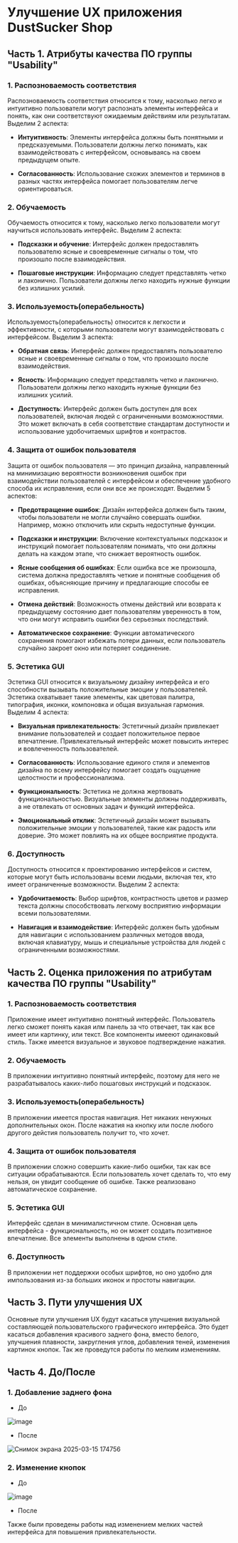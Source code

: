 # Улучшение UX приложения DustSucker Shop

## Часть 1. Атрибуты качества ПО группы "Usability"

### 1. Распозноваемость соответствия

Распозноваемость соответствия относится к тому, насколько легко и интуитивно пользователи могут распознать элементы интерфейса и понять, как они соответствуют ожидаемым действиям или результатам. 
Выделим 2 аспекта:

- **Интуитивность**: Элементы интерфейса должны быть понятными и предсказуемыми. Пользователи должны легко понимать, как взаимодействовать с интерфейсом, основываясь на своем предыдущем опыте.

- **Согласованность**: Использование схожих элементов и терминов в разных частях интерфейса помогает пользователям легче ориентироваться.

### 2. Обучаемость

Обучаемость относится к тому, насколько легко пользователи могут научиться использовать интерфейс.
Выделим 2 аспекта:

- **Подсказки и обучение**: Интерфейс должен предоставлять пользователю ясные и своевременные сигналы о том, что произошло после взаимодействия.

- **Пошаговые инструкции**: Информацию следует представлять четко и лаконично. Пользователи должны легко находить нужные функции без излишних усилий.

### 3. Используемость(операбельность)

Используемость(операбельность) относится к легкости и эффективности, с которыми пользователи могут взаимодействовать с интерфейсом.
Выделим 3 аспекта:

- **Обратная связь**: Интерфейс должен предоставлять пользователю ясные и своевременные сигналы о том, что произошло после взаимодействия.

- **Ясность**: Информацию следует представлять четко и лаконично. Пользователи должны легко находить нужные функции без излишних усилий.

- **Доступность**: Интерфейс должен быть доступен для всех пользователей, включая людей с ограниченными возможностями. Это может включать в себя соответствие стандартам доступности и использование удобочитаемых шрифтов и контрастов.

### 4. Защита от ошибок пользователя

Защита от ошибок пользователя — это принцип дизайна, направленный на минимизацию вероятности возникновения ошибок при взаимодействии пользователей с интерфейсом и обеспечение удобного способа их исправления, если они все же происходят.
Выделим 5 аспектов:

- **Предотвращение ошибок**: Дизайн интерфейса должен быть таким, чтобы пользователи не могли случайно совершать ошибки. Например, можно отключить или скрыть недоступные функции.

- **Подсказки и инструкции**: Включение контекстуальных подсказок и инструкций помогает пользователям понимать, что они должны делать на каждом этапе, что снижает вероятность ошибок.

- **Ясные сообщения об ошибках**: Если ошибка все же произошла, система должна предоставлять четкие и понятные сообщения об ошибках, объясняющие причину и предлагающие способы ее исправления.

- **Отмена действий**: Возможность отмены действий или возврата к предыдущему состоянию дает пользователям уверенность в том, что они могут исправить ошибки без серьезных последствий.

- **Автоматическое сохранение**: Функции автоматического сохранения помогают избежать потери данных, если пользователь случайно закроет окно или потеряет соединение.

### 5. Эстетика GUI

Эстетика GUI относится к визуальному дизайну интерфейса и его способности вызывать положительные эмоции у пользователей. Эстетика охватывает такие элементы, как цветовая палитра, типография, иконки, компоновка и общая визуальная гармония.
Выделим 4 аспекта:

- **Визуальная привлекательность**: Эстетичный дизайн привлекает внимание пользователей и создает положительное первое впечатление. Привлекательный интерфейс может повысить интерес и вовлеченность пользователей.

- **Согласованность**: Использование единого стиля и элементов дизайна по всему интерфейсу помогает создать ощущение целостности и профессионализма.

- **Функциональность**: Эстетика не должна жертвовать функциональностью. Визуальные элементы должны поддерживать, а не отвлекать от основных задач и функций интерфейса.

- **Эмоциональный отклик**: Эстетичный дизайн может вызывать положительные эмоции у пользователей, такие как радость или доверие. Это может повлиять на их общее восприятие продукта.

### 6. Доступность

Доступность относится к проектированию интерфейсов и систем, которые могут быть использованы всеми людьми, включая тех, кто имеет ограниченные возможности.
Выделим 2 аспекта:

- **Удобочитаемость**: Выбор шрифтов, контрастность цветов и размер текста должны способствовать легкому восприятию информации всеми пользователями.

- **Навигация и взаимодействие**: Интерфейс должен быть удобным для навигации с использованием различных методов ввода, включая клавиатуру, мышь и специальные устройства для людей с ограниченными возможностями.

## Часть 2. Оценка приложения по атрибутам качества ПО группы "Usability"

### 1. Распозноваемость соответствия

Приложение имеет интуитивно понятный интерфейс. Пользователь легко сможет понять какая илм панель за что отвечает, так как все имеет или картинку, или текст. Все компоненты имееют одинаковый стиль. Также имеется визуальное и звуковое подтверждение нажатия.

### 2. Обучаемость

В приложении интуитивно понятный интерфейс, поэтому для него не разрабатывалось каких-либо пошаговых инструкций и подсказок.

### 3. Используемость(операбельность)

В приложении имеется простая навигация. Нет никаких ненужных дополнительных окон. После нажатия на кнопку или после любого другого дейстия пользователь получит то, что хочет.

### 4. Защита от ошибок пользователя

В приложении сложно совершить какие-либо ошибки, так как все ситуации обрабатываются. Если пользователь хочет сделать то, что ему нельзя, он увидит сообщение об ошибке. Также реализовано автоматическое сохранение.

### 5. Эстетика GUI

Интерфейс сделан в минималистичном стиле. Основная цель интерфейса - функциональность, но он может создать позитивное впечатление. Все элементы выполнены в одном стиле.

### 6. Доступность

В приложении нет поддержки особых шрифтов, но оно удобно для импользования из-за больших иконок и простоты навигации.

## Часть 3. Пути улучшения UX

Основные пути улучшения UX будут касаться улучшения визуальной составляющей пользовательского графического интерфейса. Это будет касаться добавления красивого заднего фона, вместо белого, улучшения плавности, закругления углов, добавления теней, изменения картинок кнопок. Так же проведутся работы по мелким изменениям.

## Часть 4. До/После

### 1. Добавление заднего фона

- До

![image](https://github.com/user-attachments/assets/74178517-f430-49dd-8902-c1b826593be2)

- После

![Снимок экрана 2025-03-15 174756](https://github.com/user-attachments/assets/0e3a4a78-6e50-455a-ba2f-cdd9d5348191)

### 2. Изменение кнопок

- До

![image](https://github.com/user-attachments/assets/22fd7ff1-758b-495a-836b-035e7ae0dba5)

- После

Также были проведены работы над изменением мелких частей интерфейса для повышения привлекательности.



